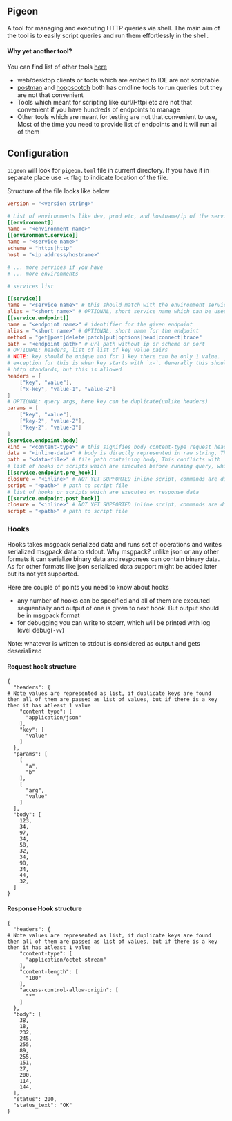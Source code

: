 ## Pigeon

A tool for managing and executing HTTP queries via shell. The main aim of the tool is to easily script queries and run them effortlessly in the shell.

#### Why yet another tool?

You can find list of other tools [here]()
- web/desktop clients  or tools which are embed to IDE are not scriptable.
- [postman](https://www.postman.com/) and [hoppscotch](https://hoppscotch.io/) both has cmdline tools to run queries but they are not that convenient
- Tools which meant for scripting like curl/Httpi etc are not that convenient if you have hundreds of endpoints to manage
- Other tools which are meant for testing are not that convenient to use, Most of the time you need to provide list of endpoints and it will run all of them

## Configuration

`pigeon` will look for `pigeon.toml` file in current directory. If you have it in separate place use `-c` flag to indicate location of the file.

Structure of the file looks like below
```toml
version = "<version string>"

# List of environments like dev, prod etc, and hostname/ip of the service
[[environment]]
name = "<environment name>"
[[environment.service]]
name = "<service name>"
scheme = "https|http"
host = "<ip address/hostname>"

# ... more services if you have
# ... more environments

# services list

[[service]]
name = "<service name>" # this should match with the environment service name
alias = "<short name>" # OPTIONAL, short service name which can be used while querying
[[service.endpoint]]
name = "<endpoint name>" # identifier for the given endpoint
alias = "<short name>" # OPTIONAL, short name for the endpoint
method = "get|post|delete|patch|put|options|head|connect|trace"
path = "<endpoint path>" # url path without ip or scheme or port
# OPTIONAL: headers, list of list of key value pairs
# NOTE: key should be unique and for 1 key there can be only 1 value.
# exception for this is when key starts with `x-`. Generally this should be avoided as per
# http standards, but this is allowed
headers = [
    ["key", "value"],
    ["x-key", "value-1", "value-2"]
]
# OPTIONAL: query args, here key can be duplicate(unlike headers)
params = [
    ["key", "value"],
    ["key-2", "value-2"],
    ["key-2", "value-3"]
]
[service.endpoint.body]
kind = "<content-type>" # this signifies body content-type request headers will be set with given Content-Type
data = "<inline-data>" # body is directly represented in raw string, This conflicts with `path`
path = "<data-file>" # file path containing body, This conflicts with `data`
# list of hooks or scripts which are executed before running query, which can be used to modify headers, body etc
[[service.endpoint.pre_hook]]
closure = "<inline>" # NOT YET SUPPORTED inline script, commands are directly written in string, conflicts with script
script = "<path>" # path to script file
# list of hooks or scripts which are executed on response data
[[service.endpoint.post_hook]]
closure = "<inline>" # NOT YET SUPPORTED inline script, commands are directly written in string, conflicts with script
script = "<path>" # path to script file
```

### Hooks

Hooks takes msgpack serialized data and runs set of operations and writes serialized msgpack data to stdout.
Why msgpack? unlike json or any other formats it can serialize binary data and responses can contain binary data.
As for other formats like json serialized data support might be added later but its not yet supported.

Here are couple of points you need to know about hooks

- any number of hooks can be specified and all of them are executed sequentially and output of one is given to next hook. But output should be in msgpack format
- for debugging you can write to stderr, which will be printed with log level debug(`-vv`)

Note: whatever is written to stdout is considered as output and gets deserialized

#### Request hook structure
```
{
  "headers": {
# Note values are represented as list, if duplicate keys are found then all of them are passed as list of values, but if there is a key then it has atleast 1 value
    "content-type": [
      "application/json"
    ],
    "key": [
      "value"
    ]
  },
  "params": [
    [
      "a",
      "b"
    ],
    [
      "arg",
      "value"
    ]
  ],
  "body": [
    123,
    34,
    97,
    34,
    58,
    32,
    34,
    98,
    34,
    44,
    32,
  ]
}
```

#### Response Hook structure
```
{
  "headers": {
# Note values are represented as list, if duplicate keys are found then all of them are passed as list of values, but if there is a key then it has atleast 1 value
    "content-type": [
      "application/octet-stream"
    ],
    "content-length": [
      "100"
    ],
    "access-control-allow-origin": [
      "*"
    ]
  },
  "body": [
    38,
    18,
    232,
    245,
    255,
    89,
    255,
    151,
    27,
    200,
    114,
    144,
  ],
  "status": 200,
  "status_text": "OK"
}
```
